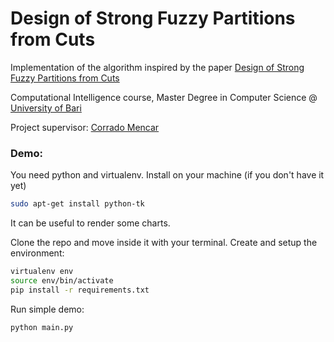 # Design of Strong Fuzzy Partitions from Cuts 

Implementation of the algorithm inspired by the paper [Design of Strong Fuzzy Partitions from Cuts](https://www.researchgate.net/publication/266644545_Design_of_Strong_Fuzzy_Partitions_from_Cuts) 

Computational Intelligence course, Master Degree in Computer Science @ [University of Bari](http://www.uniba.it/ricerca/dipartimenti/informatica)

Project supervisor: [Corrado Mencar](https://sites.google.com/site/cilabuniba/people/faculty/mencar)

### Demo:
You need python and virtualenv.
Install on your machine (if you don't have it yet)
```bash
sudo apt-get install python-tk
```
It can be useful to render some charts.

Clone the repo and move inside it with your terminal.
Create and setup the environment:
```bash
virtualenv env
source env/bin/activate
pip install -r requirements.txt 
```
Run simple demo:
```bash
python main.py
```
